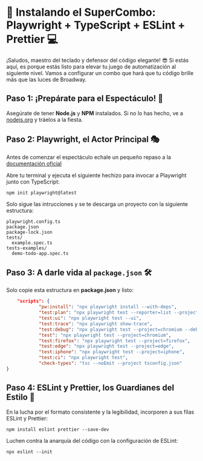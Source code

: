 # 🚀 Instalando el SuperCombo: Playwright + TypeScript + ESLint + Prettier 💻

¡Saludos, maestro del teclado y defensor del código elegante! 😎 Si estás aquí, es porque estás listo para elevar tu juego de automatización al siguiente nivel. Vamos a configurar un combo que hará que tu código brille más que las luces de Broadway.
## Paso 1: ¡Prepárate para el Espectáculo! 🌟

Asegúrate de tener **Node.js** y **NPM** instalados. Si no lo has hecho, ve a [nodejs.org](https://nodejs.org/) y tráelos a la fiesta.

## Paso 2: Playwright, el Actor Principal 🎭

Antes de comenzar el espectáculo echale un pequeño repaso a la [documentación oficial](https://playwright.dev/docs/intro)

Abre tu terminal y ejecuta el siguiente hechizo para invocar a Playwright junto con TypeScript:

`npm init playwright@latest`

Solo sigue las intrucciones y se te descarga un proyecto con la siguiente estructura: 

```
playwright.config.ts
package.json
package-lock.json
tests/
  example.spec.ts
tests-examples/
  demo-todo-app.spec.ts
```

## Paso 3: A darle vida al `package.json` **🛠️**

Solo copie esta estructura en **package.json** y listo: 
```json 
    "scripts": {
            "pw:install": "npx playwright install --with-deps",
            "test:plan": "npx playwright test --reporter=list --project=chromium --list",
            "test:ui": "npx playwright test --ui",
            "test:trace": "npx playwright show-trace",
            "test:debug": "npx playwright test --project=chromium --debug",
            "test": "npx playwright test --project=chromium",
            "test:firefox": "npx playwright test --project=firefox",
            "test:edge": "npx playwright test --project=edge",
            "test:iphone": "npx playwright test --project=iphone",
            "test:ci": "npx playwright test",
            "check-types": "tsc --noEmit --project tsconfig.json"
}
```

## **Paso 4: ESLint y Prettier, los Guardianes del Estilo 💂**

En la lucha por el formato consistente y la legibilidad, incorporen a sus filas ESLint y Prettier:

`npm install eslint prettier --save-dev`

Luchen contra la anarquía del código con la configuración de ESLint:

`npx eslint --init`